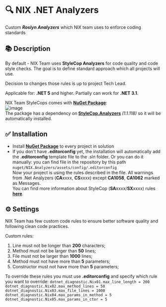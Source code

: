 # 🔍 NIX .NET Analyzers

Custom _**Roslyn Analyzers**_ which NIX team uses to enforce coding standards

## 📚 Description

By default - NIX Team uses **StyleCop Analyzers** for code quality and code style checks. The goal is to define standard approach which all projects will use.

Decision to changes those rules is up to project Tech Lead.

Applicable for: **.NET 5** and higher. Partially can work for **.NET 3.1**.

NIX Team StyleCops comes with **[NuGet Package](https://www.nuget.org/packages/NIX.Analyzers)**:  
![image](https://user-images.githubusercontent.com/119926713/208702911-39f4fe2b-b644-41b5-a21c-471bd0c63c8f.png)  
The package has a dependency on **[StyleCop.Analyzers](https://www.nuget.org/packages/StyleCop.Analyzers/)** _(1.1.118)_ so it will be automatically installed.

## ✅ Installation

* Install **[NuGet Package](https://www.nuget.org/packages/NIX.Analyzers)** to every project in solution
* If you don't have **.editorconfig** yet, the installation will automatically add the **.editorconfig** template file to the .sln folder. Or you can do it manually: you can find file in the repository by this path `nuget/NIX.Analyzers/assets/config/.editorconfig`  
  Now your project is using the rules described in the file. All warnings from .Net Analyzers (**CA**xxxx, **CS**xxxx) except **CA1058**, **CA1062** marked as Messages.  
  You can find more information about StyleCop (**SA**xxxx/**SX**xxxx) rules **[here](https://github.com/DotNetAnalyzers/StyleCopAnalyzers/blob/master/DOCUMENTATION.md)**.

## ⚙ Settings

NIX Team has few custom code rules to ensure better software quality and following clean code practices.

Custom rules:
1. Line must not be longer than **200** characters;
2. Method must not be larger than **50** lines;
3. File must not be larger than **1000** lines;
4. Method must not have more than **5** parameters;
5. Constructor must not have more than **5** parameters;

To override these rules you must use **.editorconfig** and specify which rule you want to override:
`dotnet_diagnostic.Nix01.max_line_length = 200`  
`dotnet_diagnostic.Nix02.max_method_lines = 50`  
`dotnet_diagnostic.Nix03.max_file_lines = 1000`  
`dotnet_diagnostic.Nix04.max_params_in_method = 5`  
`dotnet_diagnostic.Nix05.max_params_in_ctor = 5`
